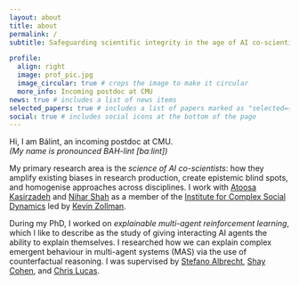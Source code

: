 ```yaml
---
layout: about
title: about
permalink: /
subtitle: Safeguarding scientific integrity in the age of AI co-scientists

profile:
  align: right
  image: prof_pic.jpg
  image_circular: true # crops the image to make it circular
  more_info: Incoming postdoc at CMU
news: true # includes a list of news items
selected_papers: true # includes a list of papers marked as "selected={true}"
social: true # includes social icons at the bottom of the page
---
```


Hi, I am Bálint, an incoming postdoc at CMU. <br />
_(My name is pronounced BAH-lint [baːlint])_

My primary research area is the _science of AI co-scientists_: how they amplify existing biases in research production, create epistemic blind spots, and homogenise approaches across disciplines.
I work with [Atoosa Kasirzadeh](https://kasirzadeh.org/) and [Nihar Shah](https://www.cs.cmu.edu/~nihars/) as a member of the [Institute for Complex Social Dynamics](https://www.cmu.edu/dietrich/social-dynamics/) led by [Kevin Zollman](https://www.kevinzollman.com/).

During my PhD, I worked on _explainable multi-agent reinforcement learning_, which I like to describe as the study of giving interacting AI agents the ability to explain themselves.
I researched how we can explain complex emergent behaviour in multi-agent systems (MAS) via the use of counterfactual reasoning.
I was supervised by [Stefano Albrecht](https://agents-lab.org/stefano-albrecht/), [Shay Cohen](https://homepages.inf.ed.ac.uk/scohen/), and [Chris Lucas](https://homepages.inf.ed.ac.uk/clucas2/).


<!-- <br />

<img src="assets/img/background.jpg" alt="View of a corrie in the Scottish Highlands" width="100%" />
_View of a corrie from Beinn Bhan near Applecross, Scotland shot by me._ -->

<br />